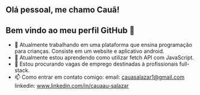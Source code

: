 ## Olá pessoal, me chamo Cauã!
## Bem vindo ao meu perfil GitHub 👋

- 🔭 Atualmente trabalhando em uma plataforma que ensina programação para crianças. Consiste em um website e aplicativo android.
- 🌱 Atualmente estou aprendendo como utilizar fetch API com JavaScript.
- 🤔 Estou procurando vagas de emprego destinadas à profissionais full-stack.
- 📫 Como entrar em contato comigo: 
email: cauasalazar1@gmail.com 
linkedin: www.linkedin.com/in/cauaau-salazar




